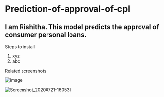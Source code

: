 # Prediction-of-approval-of-cpl
## I am Rishitha. This model predicts the approval of consumer personal loans.
Steps to install 
1) xyz
2) abc

Related screenshots

![image](https://user-images.githubusercontent.com/60682730/88048601-42c26300-cb71-11ea-8db3-7b2d9c759647.png)

![Screenshot_20200721-160531](https://user-images.githubusercontent.com/60682730/88048405-e6f7da00-cb70-11ea-95fc-5b0b124bb97a.jpg)


